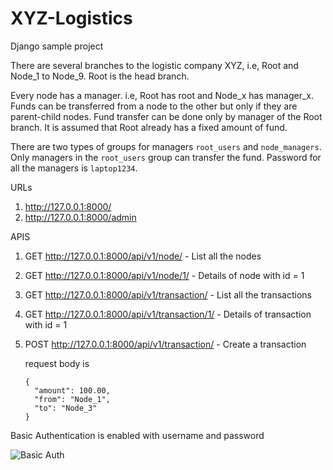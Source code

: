 # XYZ-Logistics
Django sample project

There are several branches to the logistic company XYZ, i.e, Root and Node_1 to Node_9. Root is the head branch.

Every node has a manager. i.e, Root has root and Node_x has manager_x. Funds can be transferred from a node to the other but only if they are parent-child nodes. Fund transfer can be done only by manager of the Root branch. It is assumed that Root already has a fixed amount of fund.

There are two types of groups for managers `root_users` and `node_managers`. Only managers in the `root_users` group can transfer the fund. Password for all the managers is `laptop1234`.

URLs
1. http://127.0.0.1:8000/
2. http://127.0.0.1:8000/admin

APIS
1. GET http://127.0.0.1:8000/api/v1/node/ - List all the nodes
2. GET http://127.0.0.1:8000/api/v1/node/1/ - Details of node with id = 1
3. GET http://127.0.0.1:8000/api/v1/transaction/ - List all the transactions
4. GET http://127.0.0.1:8000/api/v1/transaction/1/ - Details of transaction with id = 1
5. POST http://127.0.0.1:8000/api/v1/transaction/ - Create a transaction 
   
   
   request body is 
   ```
   {
     "amount": 100.00,
     "from": "Node_1",
     "to": "Node_3"
   }
   ```


Basic Authentication is enabled with username and password

![Basic Auth](https://user-images.githubusercontent.com/19408564/33527145-8002656c-d871-11e7-8166-14f5450600e6.png "Basic Auth")
